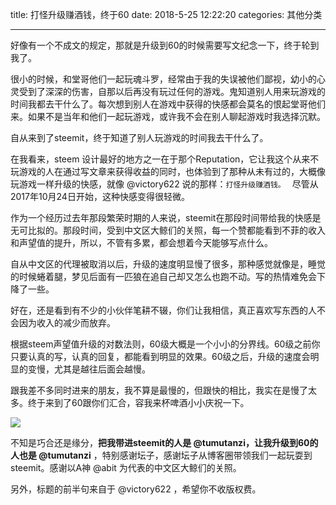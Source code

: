 title: 打怪升级赚酒钱，终于60
date: 2018-5-25 12:22:20
categories: 其他分类

---

好像有一个不成文的规定，那就是升级到60的时候需要写文纪念一下，终于轮到我了。

<!--more-->

很小的时候，和堂哥他们一起玩魂斗罗，经常由于我的失误被他们鄙视，幼小的心灵受到了深深的伤害，自那以后再没有玩过任何的游戏。鬼知道别人用来玩游戏的时间我都去干什么了。每次想到别人在游戏中获得的快感都会莫名的恨起堂哥他们来。如果不是当年和他们一起玩游戏，或许我不会在别人聊起游戏时我选择沉默。

自从来到了steemit，终于知道了别人玩游戏的时间我去干什么了。

在我看来，steem 设计最好的地方之一在于那个Reputation，它让我这个从来不玩游戏的人在通过写文章来获得收益的同时，也体验到了那种从未有过的，大概像玩游戏一样升级的快感，就像 @victory622 说的那样：`打怪升级赚酒钱。 `  尽管从2017年10月24日开始，这种快感变得很轻微。

作为一个经历过去年那段繁荣时期的人来说，steemit在那段时间带给我的快感是无可比拟的。那段时间，受到中文区大鲸们的关照，每一个赞都能看到不菲的收入和声望值的提升，所以，不管有多累，都会想着今天能够写点什么。

自从中文区的代理被取消以后，升级的速度明显慢了很多，那种感觉就像是，睡觉的时候蜷着腿，梦见后面有一匹狼在追自己却又怎么也跑不动。写的热情难免会下降了一些。

好在，还是看到有不少的小伙伴笔耕不辍，你们让我相信，真正喜欢写东西的人不会因为收入的减少而放弃。

根据steem声望值升级的对数法则，60级大概是一个小小的分界线。60级之前你只要认真的写，认真的回复，都能看到明显的效果。60级之后，升级的速度会明显的变慢，尤其是越往后面会越慢。

跟我差不多同时进来的朋友，我不算是最慢的，但跟快的相比，我实在是慢了太多。终于来到了60跟你们汇合，容我来杯啤酒小小庆祝一下。

![](https://steemitimages.com/DQmNkdNcaaDc4bz5jjYrYr7B9mDyGP1npLfuGfZK8haHzjh/IMG_E2139.JPG)

不知是巧合还是缘分，**把我带进steemit的人是 @tumutanzi，让我升级到60的人也是 @tumutanzi** ，特别感谢坛子，感谢坛子从博客圈带领我们一起玩耍到steemit。感谢以A神 @abit 为代表的中文区大鲸们的关照。

另外，标题的前半句来自于  @victory622 ，希望你不收版权费。
